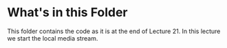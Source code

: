 # What's in this Folder

This folder contains the code as it is at the end of Lecture 21. In this lecture we start the local media stream.
